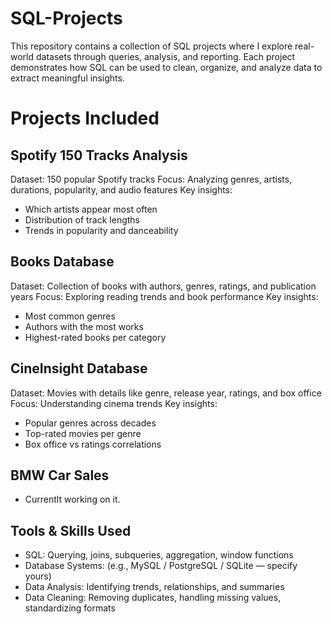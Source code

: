 # SQL-Projects

This repository contains a collection of SQL projects where I explore real-world datasets through queries, analysis, and reporting. Each project demonstrates how SQL can be used to clean, organize, and analyze data to extract meaningful insights.

# Projects Included
## Spotify 150 Tracks Analysis
Dataset: 150 popular Spotify tracks
Focus: Analyzing genres, artists, durations, popularity, and audio features
Key insights:
- Which artists appear most often
- Distribution of track lengths
- Trends in popularity and danceability

## Books Database
Dataset: Collection of books with authors, genres, ratings, and publication years
Focus: Exploring reading trends and book performance
Key insights:
- Most common genres
- Authors with the most works
- Highest-rated books per category

## CineInsight Database
Dataset: Movies with details like genre, release year, ratings, and box office
Focus: Understanding cinema trends
Key insights:
- Popular genres across decades
- Top-rated movies per genre
- Box office vs ratings correlations

## BMW Car Sales
- Currentlt working on it.

## Tools & Skills Used

- SQL: Querying, joins, subqueries, aggregation, window functions
- Database Systems: (e.g., MySQL / PostgreSQL / SQLite — specify yours)
- Data Analysis: Identifying trends, relationships, and summaries
- Data Cleaning: Removing duplicates, handling missing values, standardizing formats
